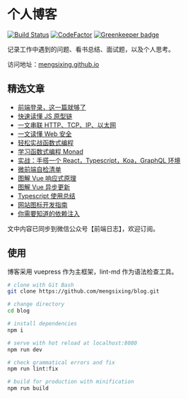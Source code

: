 # 个人博客

[![Build Status](https://github.com/mengsixing/blog/workflows/ci/badge.svg)](https://github.com/mengsixing/blog/actions)
[![CodeFactor](https://www.codefactor.io/repository/github/mengsixing/blog/badge)](https://www.codefactor.io/repository/github/mengsixing/blog) [![Greenkeeper badge](https://badges.greenkeeper.io/mengsixing/blog.svg)](https://greenkeeper.io/)

记录工作中遇到的问题、看书总结、面试题，以及个人思考。

访问地址：[mengsixing.github.io](https://mengsixing.github.io/)

## 精选文章

- [前端登录，这一篇就够了](https://mengsixing.github.io/blog/osi-web-login.html)
- [快速读懂 JS 原型链](https://mengsixing.github.io/blog/js-prototype.html)
- [一文串联 HTTP、TCP、IP、以太网](https://mengsixing.github.io/blog/osi-flow.html)
- [一文读懂 Web 安全](https://mengsixing.github.io/blog/osi-web-security.html)
- [轻松实战函数式编程](https://mengsixing.github.io/blog/base-function.html)
- [学习函数式编程 Monad](https://mengsixing.github.io/blog/base-function-monad.html)
- [实战：手搭一个 React，Typescript，Koa，GraphQL 环境](https://mengsixing.github.io/blog/devops-cdfang-spider.html)
- [微前端自检清单](https://mengsixing.github.io/blog/devops-microfrontend.html)
- [图解 Vue 响应式原理](https://mengsixing.github.io/blog/library-vue-flow.html)
- [图解 Vue 异步更新](https://mengsixing.github.io/blog/library-vue-nexttick.html)
- [Typescript 使用总结](https://mengsixing.github.io/blog/base-typescript.html)
- [网站图标开发指南](https://mengsixing.github.io/blog/css-icon.html)
- [你需要知道的依赖注入](https://mengsixing.github.io/blog/base-ioc.html)

文中内容已同步到微信公众号【前端日志】，欢迎订阅。

## 使用

博客采用 vuepress 作为主框架，lint-md 作为语法检查工具。

```sh
# clone with Git Bash
git clone https://github.com/mengsixing/blog.git

# change directory
cd blog

# install dependencies
npm i

# serve with hot reload at localhost:8080
npm run dev

# check grammatical errors and fix
npm run lint:fix

# build for production with minification
npm run build
```
